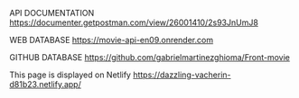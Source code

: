 API DOCUMENTATION
https://documenter.getpostman.com/view/26001410/2s93JnUmJ8

WEB DATABASE
https://movie-api-en09.onrender.com

GITHUB DATABASE
https://github.com/gabrielmartinezghioma/Front-movie

This page is displayed on Netlify
https://dazzling-vacherin-d81b23.netlify.app/


